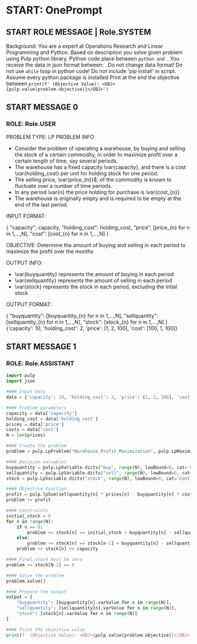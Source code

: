 # START: OnePrompt 
## START ROLE MESSAGE | Role.SYSTEM 
Background: You are a expert at Operations Research and Linear Programming and Python. Based on description you solve given problem using Pulp python library. Python code place between ```python and ```. You receive the data in json format between: <DATA></DATA>. Do not change data format! Do not use `while` loop in python code! Do not include 'pip install' in script. Assume every python package is installed Print at the end the objective between <OBJ></OBJ> `print(f' (Objective Value): <OBJ>{pulp.value(problem.objective)}</OBJ>')`  
## START MESSAGE 0 
### ROLE: Role.USER
<DESCRIPTION>
PROBLEM TYPE: LP
PROBLEM INFO:

- Consider the problem of operating a warehouse, by buying and selling the stock of a certain commodity, in order to maximize profit over a certain length of time, say several periods.
- The warehouse has a fixed capacity \var{capacity}, and there is a cost \var{holding_cost} per unit for holding stock for one period.
- The selling price, \var{price_{n}}$, of the commodity is known to fluctuate over a number of time periods. 
- In any period \var{n} the price holding for purchase is \var{cost_{n}}.
- The warehouse is originally empty and is required to be empty at the end of the last period.

INPUT FORMAT:

{
	"capacity": capacity,
	"holding_cost": holding_cost,
	"price", [price_{n} for n in 1,...,N],
	"cost": [cost_{n} for n in 1,...,N]
}


OBJECTIVE: Determine the amount of buying and selling in each period to maximize the profit over the months

OUTPUT INFO:

- \var{buyquantity} represents the amount of buying in each period
- \var{sellquantity} represents the amount of selling in each period
- \var{stock} represents the stock in each period, excluding the intial stock

OUTPUT FORMAT:

{
	"buyquantity": [buyquantity_{n} for n in 1,...,N],
	"sellquantity": [sellquantity_{n} for n in 1,...,N],
	"stock": [stock_{n} for n in 1,...,N]
}
</DESCRIPTION>
<DATA>
{'capacity': 10, 'holding_cost': 2, 'price': [1, 2, 100], 'cost': [100, 1, 100]}</DATA>


## START MESSAGE 1 
### ROLE: Role.ASSISTANT
```python
import pulp
import json

#### Input data
data = {'capacity': 10, 'holding_cost': 2, 'price': [1, 2, 100], 'cost': [100, 1, 100]}

#### Problem parameters
capacity = data['capacity']
holding_cost = data['holding_cost']
prices = data['price']
costs = data['cost']
N = len(prices)

#### Create the problem
problem = pulp.LpProblem("Warehouse_Profit_Maximization", pulp.LpMaximize)

#### Decision variables
buyquantity = pulp.LpVariable.dicts("buy", range(N), lowBound=0, cat='Continuous')
sellquantity = pulp.LpVariable.dicts("sell", range(N), lowBound=0, cat='Continuous')
stock = pulp.LpVariable.dicts("stock", range(N), lowBound=0, cat='Continuous')

#### Objective function
profit = pulp.lpSum(sellquantity[n] * prices[n] - buyquantity[n] * costs[n] - holding_cost * stock[n] for n in range(N))
problem += profit

#### Constraints
initial_stock = 0
for n in range(N):
    if n == 0:
        problem += stock[n] == initial_stock + buyquantity[n] - sellquantity[n]
    else:
        problem += stock[n] == stock[n-1] + buyquantity[n] - sellquantity[n]
    problem += stock[n] <= capacity

#### Final stock must be zero
problem += stock[N-1] == 0

#### Solve the problem
problem.solve()

#### Prepare the output
output = {
    "buyquantity": [buyquantity[n].varValue for n in range(N)],
    "sellquantity": [sellquantity[n].varValue for n in range(N)],
    "stock": [stock[n].varValue for n in range(N)]
}

#### Print the objective value
print(f' (Objective Value): <OBJ>{pulp.value(problem.objective)}</OBJ>')
```

